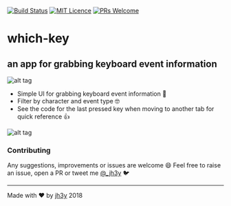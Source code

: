 [![Build Status](https://travis-ci.org/jh3y/which-key.svg?branch=master)](https://travis-ci.org/jh3y/which-key)
[![MIT Licence](https://badges.frapsoft.com/os/mit/mit.svg?v=103)](https://opensource.org/licenses/mit-license.php)
[![PRs Welcome](https://img.shields.io/badge/PRs-welcome-brightgreen.svg?style=flat-square)](http://makeapullrequest.com)

# which-key
## an app for grabbing keyboard event information

![alt tag](https://raw.github.com/jh3y/pics/master/which-key/which.gif)

* Simple UI for grabbing keyboard event information 🍭
* Filter by character and event type 🤓
* See the code for the last pressed key when moving to another tab for quick reference 👍

![alt tag](https://raw.github.com/jh3y/pics/master/which-key/tabs.gif)

### Contributing
Any suggestions, improvements or issues are welcome 😄 Feel free to raise an issue, open a PR or tweet me [@_jh3y](https://twitter.com/@_jh3y) 🐦

-----

Made with ❤️ by [jh3y](https://github.com/jh3y) 2018
